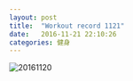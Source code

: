 ```yaml
---
layout: post
title:  "Workout record 1121"
date:   2016-11-21 22:10:26
categories: 健身
---
```



![20161120](http://7xt9cx.com1.z0.glb.clouddn.com/IMG_0260.JPG)
